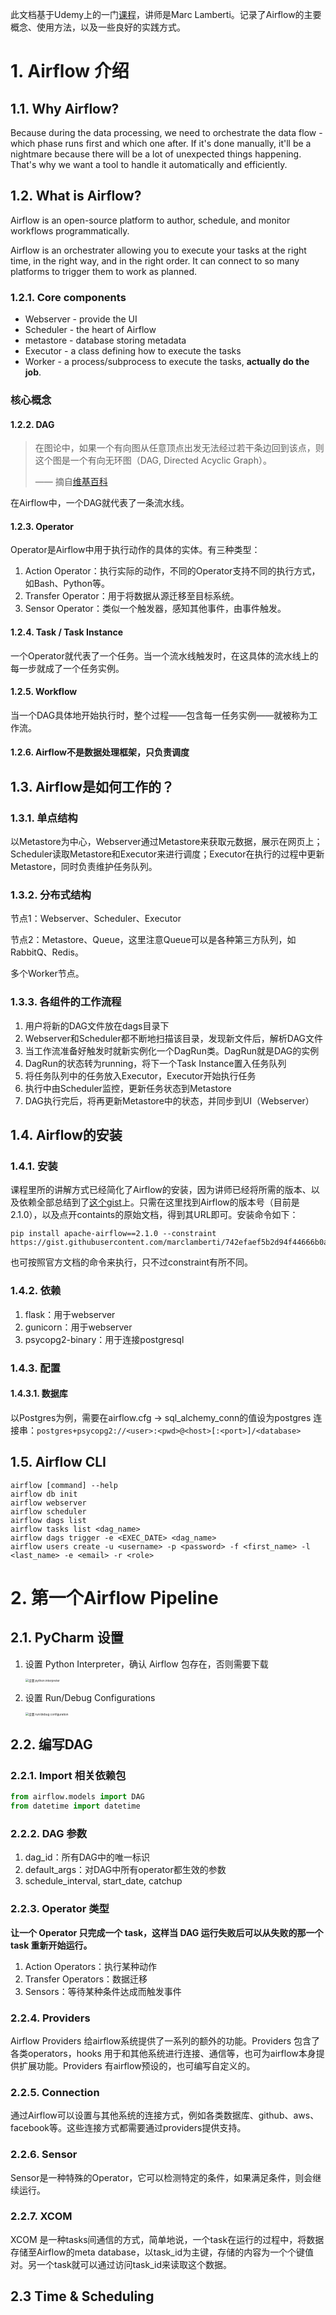 此文档基于Udemy上的一门[课程](https://thoughtworks.udemy.com/course/the-complete-hands-on-course-to-master-apache-airflow/)，讲师是Marc Lamberti。记录了Airflow的主要概念、使用方法，以及一些良好的实践方式。

# 1. Airflow 介绍

## 1.1. Why Airflow?

Because during the data processing, we need to orchestrate the data flow - which phase runs first and which one after. If it's done manually, it'll be a nightmare because there will be a lot of unexpected things happening. That's why we want a tool to handle it automatically and efficiently.

## 1.2. What is Airflow?

Airflow is an open-source platform to author, schedule, and monitor workflows programmatically.

Airflow is an orchestrater allowing you to execute your tasks at the right time, in the right way, and in the right order. It can connect to so many platforms to trigger them to work as planned.

### 1.2.1. Core components

* Webserver - provide the UI
* Scheduler - the heart of Airflow
* metastore - database storing metadata
* Executor -  a class defining how to execute the tasks
* Worker - a process/subprocess to execute the tasks, **actually do the job**.

### 核心概念

#### 1.2.2. DAG

> 在图论中，如果一个有向图从任意顶点出发无法经过若干条边回到该点，则这个图是一个有向无环图（DAG, Directed Acyclic Graph）。
>
> —— 摘自[维基百科](https://zh.wikipedia.org/wiki/%E6%9C%89%E5%90%91%E6%97%A0%E7%8E%AF%E5%9B%BE)

在Airflow中，一个DAG就代表了一条流水线。

#### 1.2.3. Operator

Operator是Airflow中用于执行动作的具体的实体。有三种类型：

1. Action Operator：执行实际的动作，不同的Operator支持不同的执行方式，如Bash、Python等。
2. Transfer Operator：用于将数据从源迁移至目标系统。
3. Sensor Operator：类似一个触发器，感知其他事件，由事件触发。

#### 1.2.4. Task / Task Instance

一个Operator就代表了一个任务。当一个流水线触发时，在这具体的流水线上的每一步就成了一个任务实例。

#### 1.2.5. Workflow

当一个DAG具体地开始执行时，整个过程——包含每一任务实例——就被称为工作流。

#### 1.2.6. Airflow不是数据处理框架，只负责调度



## 1.3. Airflow是如何工作的？

### 1.3.1. 单点结构

以Metastore为中心，Webserver通过Metastore来获取元数据，展示在网页上；Scheduler读取Metastore和Executor来进行调度；Executor在执行的过程中更新Metastore，同时负责维护任务队列。

### 1.3.2. 分布式结构

节点1：Webserver、Scheduler、Executor

节点2：Metastore、Queue，这里注意Queue可以是各种第三方队列，如RabbitQ、Redis。

多个Worker节点。

### 1.3.3. 各组件的工作流程

1. 用户将新的DAG文件放在dags目录下
2. Webserver和Scheduler都不断地扫描该目录，发现新文件后，解析DAG文件
3. 当工作流准备好触发时就新实例化一个DagRun类。DagRun就是DAG的实例
4. DagRun的状态转为running，将下一个Task Instance置入任务队列
5. 将任务队列中的任务放入Executor，Executor开始执行任务
6. 执行中由Scheduler监控，更新任务状态到Metastore
7. DAG执行完后，将再更新Metastore中的状态，并同步到UI（Webserver）



## 1.4. Airflow的安装

### 1.4.1. 安装

课程里所的讲解方式已经简化了Airflow的安装，因为讲师已经将所需的版本、以及依赖全部总结到了[这个gist](https://gist.github.com/marclamberti/742efaef5b2d94f44666b0aec020be7c)上。只需在这里找到Airflow的版本号（目前是2.1.0），以及点开containts的原始文档，得到其URL即可。安装命令如下：

```shell
pip install apache-airflow==2.1.0 --constraint https://gist.githubusercontent.com/marclamberti/742efaef5b2d94f44666b0aec020be7c/raw/21c88601337250b6fd93f1adceb55282fb07b7ed/constraint.txt
```

也可按照官方文档的命令来执行，只不过constraint有所不同。

### 1.4.2. 依赖

1. flask：用于webserver
2. gunicorn：用于webserver
3. psycopg2-binary：用于连接postgresql

### 1.4.3. 配置

#### 1.4.3.1. 数据库

以Postgres为例，需要在airflow.cfg -> sql_alchemy_conn的值设为postgres 连接串：`postgres+psycopg2://<user>:<pwd>@<host>[:<port>]/<database>`



## 1.5. Airflow CLI

```shell
airflow [command] --help
airflow db init
airflow webserver
airflow scheduler
airflow dags list
airflow tasks list <dag_name>
airflow dags trigger -e <EXEC_DATE> <dag_name>
airflow users create -u <username> -p <password> -f <first_name> -l <last_name> -e <email> -r <role>
```



# 2. 第一个Airflow Pipeline



## 2.1. PyCharm 设置

1. 设置 Python Interpreter，确认 Airflow 包存在，否则需要下载

   <img src=".image/image-20220501095759650.png" alt="设置 python interpreter" style="zoom: 33%;" />

2. 设置 Run/Debug Configurations

   <img src=".image/image-20220501100000669.png" alt="设置 run/debug configuration" style="zoom:33%;" />



## 2.2. 编写DAG

### 2.2.1. Import 相关依赖包

```python
from airflow.models import DAG
from datetime import datetime
```



### 2.2.2. DAG 参数

1. dag_id：所有DAG中的唯一标识
2. default_args：对DAG中所有operator都生效的参数
3. schedule_interval, start_date, catchup



### 2.2.3. Operator 类型

**让一个 Operator 只完成一个 task，这样当 DAG 运行失败后可以从失败的那一个 task 重新开始运行。**

1. Action Operators：执行某种动作
2. Transfer Operators：数据迁移
3. Sensors：等待某种条件达成而触发事件



### 2.2.4. Providers

Airflow Providers 给airflow系统提供了一系列的额外的功能。Providers 包含了各类operators，hooks 用于和其他系统进行连接、通信等，也可为airflow本身提供扩展功能。Providers 有airflow预设的，也可编写自定义的。



### 2.2.5. Connection

通过Airflow可以设置与其他系统的连接方式，例如各类数据库、github、aws、facebook等。这些连接方式都需要通过providers提供支持。



### 2.2.6. Sensor

Sensor是一种特殊的Operator，它可以检测特定的条件，如果满足条件，则会继续运行。



### 2.2.7. XCOM

XCOM 是一种tasks间通信的方式，简单地说，一个task在运行的过程中，将数据存储至Airflow的meta database，以task_id为主键，存储的内容为一个个键值对。另一个task就可以通过访问task_id来读取这个数据。



## 2.3 Time & Scheduling

